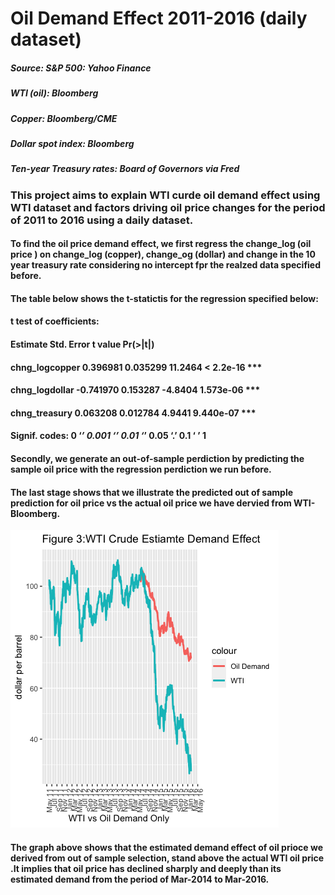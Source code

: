 # Oil Demand Effect 2011-2016 (daily dataset)
##### Source: S&P 500: Yahoo Finance
##### WTI (oil): Bloomberg
##### Copper: Bloomberg/CME
##### Dollar spot index: Bloomberg
##### Ten-year Treasury rates: Board of Governors via Fred

### This project aims to explain WTI curde oil demand effect using WTI dataset and factors driving oil price changes for the period of 2011 to 2016 using a daily dataset. 
#### To find the oil price demand effect, we first regress the change_log (oil price ) on change_log (copper), change_og (dollar) and change in the 10 year treasury rate considering no intercept fpr the realzed data specified before. 
#### The table below shows the t-statictis for the regression specified below:
#### t test of coefficients:

####                Estimate Std. Error t value  Pr(>|t|)    
#### chng_logcopper  0.396981   0.035299 11.2464 < 2.2e-16 ***
#### chng_logdollar -0.741970   0.153287 -4.8404 1.573e-06 ***
#### chng_treasury   0.063208   0.012784  4.9441 9.440e-07 ***

#### Signif. codes:  0 ‘***’ 0.001 ‘**’ 0.01 ‘*’ 0.05 ‘.’ 0.1 ‘ ’ 1
#### Secondly, we generate an out-of-sample perdiction by predicting the sample oil price with the regression perdiction we run before. 
#### The last stage shows that we illustrate the predicted out of sample prediction for oil price vs the actual oil price we have dervied from WTI-Bloomberg. 
![figure 1](demand.png)

#### The graph above shows that the estimated demand effect of oil prioce we derived from out of sample selection, stand above the actual WTI oil price .It implies that oil price has declined sharply and deeply than its estimated demand from the period of Mar-2014 to Mar-2016. 
